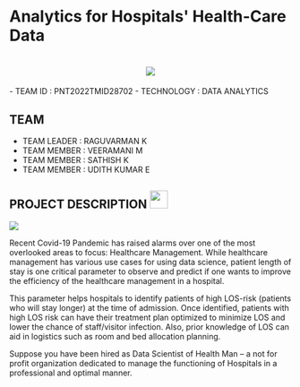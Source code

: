 # Analytics for Hospitals' Health-Care Data
<h1  align="center" align="fill"<a href="https://github.com/IBM-EPBL/IBM-Project-50582-1660916966"> <img src="https://media4.giphy.com/media/JkVnfE54QdOMQBxmHg/giphy.gif?cid=ecf05e47215r4rmaf63buj3u3ggjs78cg9o7yq90umsqfl35&rid=giphy.gif&ct=g"></a></h1>
  - TEAM ID : PNT2022TMID28702
  - TECHNOLOGY : DATA ANALYTICS
 
## TEAM
  - TEAM LEADER : RAGUVARMAN K
  - TEAM MEMBER : VEERAMANI M
  - TEAM MEMBER : SATHISH K
  - TEAM MEMBER : UDITH KUMAR E

 ## PROJECT DESCRIPTION <img src="https://media3.giphy.com/media/MCO1kdGhOs2bMcdQKa/giphy.gif?cid=ecf05e47d1aooffyrjz04dhi6vs7g6ohwuu5i2bxt8vbyegj&rid=giphy.gif&ct=s" width="32" height="32">
<div> <img align="center" src="https://i.pinimg.com/originals/27/e9/6e/27e96ef235e0a505bb7afdb18849e664.gif">
<p>Recent Covid-19 Pandemic has raised alarms over one of the most overlooked areas to focus: Healthcare
Management. While healthcare management has various use cases for using data science, patient length of stay is one critical parameter to observe and predict if one wants to improve the efficiency of the healthcare management in a hospital.

This parameter helps hospitals to identify patients of high LOS-risk (patients who will stay longer) at the time of admission. Once identified, patients with high LOS risk can have their treatment plan optimized to minimize LOS and lower the chance of staff/visitor infection. Also, prior knowledge of LOS can aid in logistics such as room and bed allocation planning.

Suppose you have been hired as Data Scientist of Health Man – a not for profit organization dedicated to manage the functioning of Hospitals in a professional and optimal manner.</p> </div>


